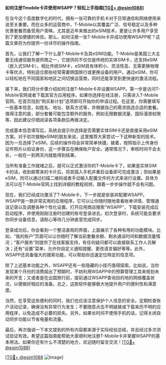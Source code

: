 **如何注册Tmobile卡并使用WSAPP？轻松上手指南[[TG💪+ @esim1088](https://t.me/s/esim1088)]**

在当今这个高度数字化的时代，拥有一张可靠的手机卡对于日常通信和网络使用来说至关重要。而在众多的运营商中，T-Mobile以其覆盖广泛、信号稳定以及多种优惠套餐而备受用户青睐。尤其是近年来推出的eSIM技术，更是让许多用户享受到了更加便捷的体验。那么，如何注册一张T-Mobile卡并成功使用WSAPP呢？这篇文章将为你提供一份详尽的操作指南。

首先，让我们了解一下什么是T-Mobile卡及其eSIM功能。T-Mobile是美国三大主要无线通信服务提供商之一，它提供的不仅仅是传统的实体SIM卡，还支持eSIM（嵌入式SIM卡）。相比传统SIM卡，eSIM具有体积小、灵活性高、无需更换物理卡等优点，特别适合那些经常需要跨国旅行或更换设备的用户。通过eSIM，你可以轻松地在不同国家和地区之间切换运营商，同时还能享受到更快速的激活流程。

接下来，我们将分步骤介绍如何注册T-Mobile卡并设置WSAPP。第一步是访问T-Mobile官网或者下载其官方应用程序。如果你选择在线注册，只需进入T-Mobile官网，在首页找到“购买新计划”选项即可开始你的申请过程。在这里，你需要填写一些基本信息，如姓名、地址、联系方式等，并根据自己的需求挑选合适的套餐。值得注意的是，部分套餐可能包含额外的服务，例如无限数据流量、国际漫游权限等，因此建议仔细阅读各项条款后再做决定。

完成基本信息填写后，系统会提示你选择是否需要实体SIM卡还是直接采用eSIM方案。对于初次接触eSIM的朋友来说，这里推荐大家尝试一下这种新型的技术。因为一旦选择了eSIM，后续的操作将会非常简单快捷。接着，按照指示上传身份证件照片以验证身份，这一步骤旨在确保账户安全。通常情况下，审核时间不会太长，一般在一到两天内就能得到结果。

当所有准备工作就绪之后，就可以正式激活你的T-Mobile卡了。如果是实体SIM卡的话，收到邮寄来的卡片后，将其插入手机并重启设备即可完成激活；但如果是eSIM，则可以通过扫描二维码或者手动输入配置文件的方式来进行设置。具体方法可以在T-Mobile官网上找到详细的教程视频，跟着一步步操作就不会有问题。

现在，我们已经成功激活了T-Mobile卡，下一步就是安装并配置WSAPP。WSAPP是一款非常实用的应用程序，它可以让你随时随地查看账单详情、管理通话记录以及调整各种个性化设置。打开应用商店搜索“WSAPP”，下载安装完成后启动程序，并使用刚刚注册时创建的账号登录进去。初次登录时，系统可能会要求你同步设备信息，请耐心等待几分钟直至完成同步。

登录成功后，你会看到一个整洁直观的界面，上面展示了各种有用的功能模块。比如，“我的账户”页面可以让你随时了解当前套餐余额、剩余通话时间和数据流量情况；“客户服务”则提供了在线客服支持，有任何疑问都可以直接联系工作人员解决；还有“设置”菜单，允许你自定义通知提醒、更改语言偏好等等。此外，WSAPP还具备强大的搜索功能，可以帮助你迅速定位特定的信息项。

除了上述基本功能之外，WSAPP还有一些隐藏的小技巧值得探索。比如说，当你发现某个月份的消费超出了预期时，不妨利用WSAPP中的预算管理工具来规划未来的开支；又或者是在出国旅行前，提前通过WSAPP查询目的地的网络覆盖状况，以便做好相应的准备。总之，这款软件能够极大地提升用户的便利性和满意度。

当然，在享受这些便利的同时，我们也应该注意保护个人信息的安全。定期检查账户活动记录，确保没有异常行为发生；不要随意点击不明链接或下载来历不明的应用程序，以免造成不必要的损失。另外，如果长时间不使用手机的话，记得关闭自动同步功能以节省电量和流量。

最后，再次强调一下本文提到的所有内容都来源于实际经验总结，并且经过多次测试验证有效。希望这篇指南能帮助大家顺利地注册T-Mobile卡并掌握WSAPP的基本用法。如果你还有什么不清楚的地方，欢迎随时留言交流！[[TG💪+ @esim1088](https://t.me/s/esim1088)] 

[[TG💪+ @esim1088](https://t.me/s/esim1088) ![Image](https://i.postimg.cc/4NQfJmqS/Snipaste-2025-05-13-00-14-12.png)]